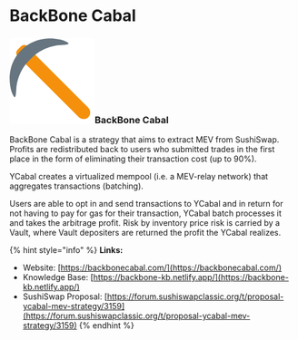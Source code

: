 # BackBone Cabal

### ![](../../.gitbook/assets/image%20%288%29.png)BackBone Cabal

BackBone Cabal is a strategy that aims to extract MEV from SushiSwap. Profits are redistributed back to users who submitted trades in the first place in the form of eliminating their transaction cost \(up to 90%\).

YCabal creates a virtualized mempool \(i.e. a MEV-relay network\) that aggregates transactions \(batching\).

Users are able to opt in and send transactions to YCabal and in return for not having to pay for gas for their transaction, YCabal batch processes it and takes the arbitrage profit. Risk by inventory price risk is carried by a Vault, where Vault depositers are returned the profit the YCabal realizes.

{% hint style="info" %}
**Links:**

* Website: [https://backbonecabal.com/](https://backbonecabal.com/)
* Knowledge Base: [https://backbone-kb.netlify.app/](https://backbone-kb.netlify.app/)
* SushiSwap Proposal: [https://forum.sushiswapclassic.org/t/proposal-ycabal-mev-strategy/3159](https://forum.sushiswapclassic.org/t/proposal-ycabal-mev-strategy/3159)
{% endhint %}

